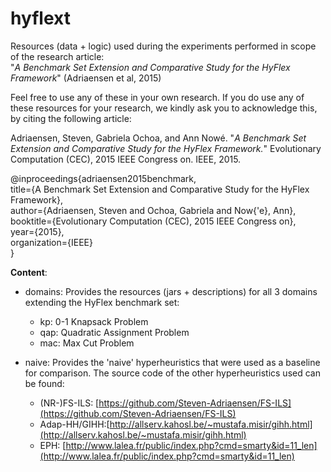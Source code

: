 # hyflext
Resources (data + logic) used during the experiments performed in scope of the research article: <br />
"*A Benchmark Set Extension and Comparative Study for the HyFlex Framework*" (Adriaensen et al, 2015)

Feel free to use any of these in your own research. 
If you do use any of these resources for your research, we kindly ask you to acknowledge this, by citing the following article:

Adriaensen, Steven, Gabriela Ochoa, and Ann Nowé. "*A Benchmark Set Extension and Comparative Study for the HyFlex Framework.*" Evolutionary Computation (CEC), 2015 IEEE Congress on. IEEE, 2015.

@inproceedings{adriaensen2015benchmark, <br /> 
  title={A Benchmark Set Extension and Comparative Study for the HyFlex Framework}, <br /> 
  author={Adriaensen, Steven and Ochoa, Gabriela and Now{\'e}, Ann}, <br /> 
  booktitle={Evolutionary Computation (CEC), 2015 IEEE Congress on}, <br /> 
  year={2015}, <br /> 
  organization={IEEE} <br /> 
}

**Content**:
- domains: Provides the resources (jars + descriptions) for all 3 domains extending the HyFlex benchmark set:
  - kp: 0-1 Knapsack Problem
  - qap: Quadratic Assignment Problem
  - mac: Max Cut Problem
  
- naive: Provides the 'naive' hyperheuristics that were used as a baseline for comparison.
  The source code of the other hyperheuristics used can be found:
  - (NR-)FS-ILS: [https://github.com/Steven-Adriaensen/FS-ILS](https://github.com/Steven-Adriaensen/FS-ILS)
  - Adap-HH/GIHH:[http://allserv.kahosl.be/~mustafa.misir/gihh.html](http://allserv.kahosl.be/~mustafa.misir/gihh.html)
  - EPH: [http://www.lalea.fr/public/index.php?cmd=smarty&id=11_len](http://www.lalea.fr/public/index.php?cmd=smarty&id=11_len)
  